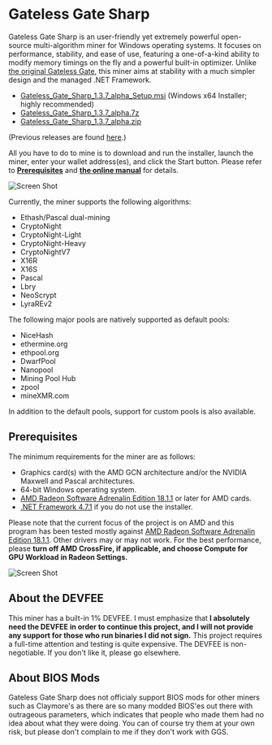 # Gateless Gate Sharp

Gateless Gate Sharp is an user-friendly yet extremely powerful open-source multi-algorithm miner for Windows operating systems.
It focuses on performance, stability, and ease of use, featuring a one-of-a-kind ability to modify memory timings on the fly
and a powerful built-in optimizer. Unlike [the original Gateless Gate](https://github.com/zawawawa/gatelessgate), this miner
aims at stability with a much simpler design and the managed .NET Framework.

* [Gateless_Gate_Sharp_1.3.7_alpha_Setup.msi](https://github.com/zawawawa/GatelessGateSharp/releases/download/v1.3.7-alpha/Gateless_Gate_Sharp_1.3.7_alpha_Setup.msi) (Windows x64 Installer; highly recommended)
* [Gateless_Gate_Sharp_1.3.7_alpha.7z](https://github.com/zawawawa/GatelessGateSharp/releases/download/v1.3.7-alpha/Gateless_Gate_Sharp_1.3.7_alpha.7z)
* [Gateless_Gate_Sharp_1.3.7_alpha.zip](https://github.com/zawawawa/GatelessGateSharp/releases/download/v1.3.7-alpha/Gateless_Gate_Sharp_1.3.7_alpha.zip)

(Previous releases are found [here](https://github.com/zawawawa/GatelessGateSharp/releases).)

All you have to do to mine is to download and run the installer, launch the miner, enter your wallet address(es), and click the Start button.
Please refer to **[Prerequisites](#prerequisites)** and **[the online manual](https://github.com/zawawawa/GatelessGateSharp/blob/v1.3/Documentation/TOC.md)** for details.

![Screen Shot](https://i.imgur.com/XiVc70d.png)

Currently, the miner supports the following algorithms:

* Ethash/Pascal dual-mining
* CryptoNight
* CryptoNight-Light
* CryptoNight-Heavy
* CryptoNightV7
* X16R
* X16S
* Pascal
* Lbry
* NeoScrypt
* LyraREv2

The following major pools are natively supported as default pools:

* NiceHash
* ethermine.org
* ethpool.org
* DwarfPool
* Nanopool
* Mining Pool Hub
* zpool
* mineXMR.com

In addition to the default pools, support for custom pools is also available. 

## <a name="prerequisites"></a>Prerequisites

The minimum requirements for the miner are as follows:

* Graphics card(s) with the AMD GCN architecture and/or the NVIDIA Maxwell and Pascal architectures.
* 64-bit Windows operating system.
* [AMD Radeon Software Adrenalin Edition 18.1.1](http://support.amd.com/en-us/kb-articles/Pages/Radeon-Software-Adrenalin-Edition-18.1.1-Release-Notes.aspx) or later for AMD cards.
* [.NET Framework 4.7.1](https://www.microsoft.com/en-us/download/details.aspx?id=56116) if you do not use the installer.

Please note that the current focus of the project is on AMD and this program has been tested mostly against [AMD Radeon Software Adrenalin Edition 18.1.1](http://support.amd.com/en-us/kb-articles/Pages/Radeon-Software-Adrenalin-Edition-18.1.1-Release-Notes.aspx). Other drivers may or may not work. For the best performance, please **turn off AMD CrossFire, if applicable, and choose Compute for GPU Workload in Radeon Settings.**

![Screen Shot](https://i.imgur.com/TNIBhCa.png)

## About the DEVFEE

This miner has a built-in 1% DEVFEE. I must emphasize that **I absolutely need the DEVFEE in order to continue this project, and I will not provide any support for those who run binaries I did not sign.** This project requires a full-time attention and testing is quite expensive. The DEVFEE is non-negotiable. If you don't like it, please go elsewhere.

## About BIOS Mods

Gateless Gate Sharp does not officialy support BIOS mods for other miners such as Claymore's as there are so many modded BIOS'es out there with outrageous parameters, which indicates that people who made them had no idea about what they were doing. You can of course try them at your own risk, but please don't complain to me if they don't work with GGS.
